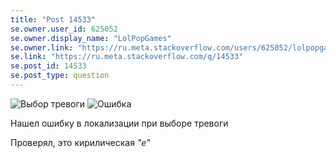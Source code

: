 ```yaml
---
title: "Post 14533"
se.owner.user_id: 625052
se.owner.display_name: "LolPopGames"
se.owner.link: "https://ru.meta.stackoverflow.com/users/625052/lolpopgames"
se.link: "https://ru.meta.stackoverflow.com/q/14533"
se.post_id: 14533
se.post_type: question
---
```

<p><img src="https://i.sstatic.net/H3DhK4HO.png" alt="Выбор тревоги" />
<img src="https://i.sstatic.net/kEtCrndb.png" alt="Ошибка" /></p>
<p>Нашел ошибку в локализации при выборе тревоги</p>
<p>Проверял, это кирилическая <em>&quot;е&quot;</em></p>
